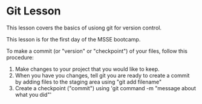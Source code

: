 # Git Lesson

This lesson covers the basics of usiong git for version control. 

This lesson is for the first day of the MSSE bootcamp.

To make a commit (or "version" or "checkpoint") of your files, 
follow this procedure:

1. Make changes to your project that you would like to keep.
2. When you have you changes, tell git you are ready to create a commit by adding files to the staging area using "git add filename"
3. Create a checkpoint ("commit") using 'git command -m "message about what you did"' 